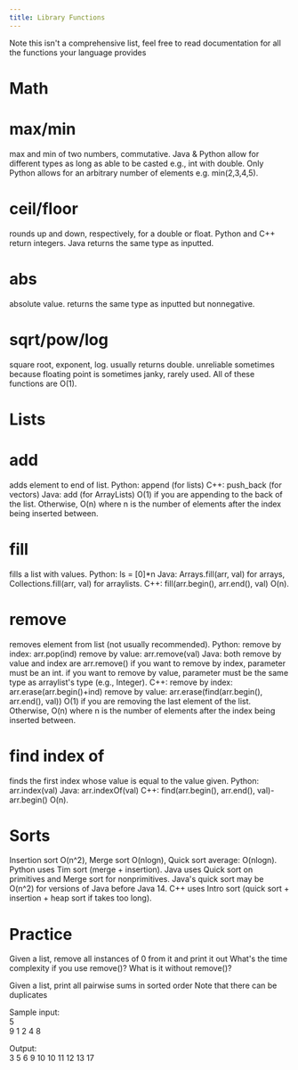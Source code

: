 ```yaml
---
title: Library Functions
---
```

Note this isn't a comprehensive list, feel free to read documentation for all the functions your language provides

<h1 class="text-xl font-bold text-white">Math</h1>

<h1 class="font-bold text-white">max/min</h1>
max and min of two numbers, commutative.
Java & Python allow for different types as long as able to be casted e.g., int with double.
Only Python allows for an arbitrary number of elements e.g. min(2,3,4,5).
<db />

<h1 class="font-bold text-white">ceil/floor</h1>
rounds up and down, respectively, for a double or float.
Python and C++ return integers.
Java returns the same type as inputted.
<db />

<h1 class="font-bold text-white">abs</h1>
absolute value.
returns the same type as inputted but nonnegative.
<db />

<h1 class="font-bold text-white">sqrt/pow/log</h1>
square root, exponent, log.
usually returns double.
unreliable sometimes because floating point is sometimes janky, rarely used.
All of these functions are O(1).
<db />

<h1 class="text-xl font-bold text-white">Lists</h1>

<h1 class="font-bold text-white">add</h1>
adds element to end of list.
Python: append (for lists)
C++: push_back (for vectors)
Java: add (for ArrayLists)
O(1) if you are appending to the back of the list.
Otherwise, O(n) where n is the number of elements after the index being inserted between.
<db />

<h1 class="font-bold text-white">fill</h1>
fills a list with values.
Python: ls = [0]*n
Java: Arrays.fill(arr, val) for arrays, Collections.fill(arr, val) for arraylists.
C++: fill(arr.begin(), arr.end(), val)
O(n).
<db />

<h1 class="font-bold text-white">remove</h1>
removes element from list (not usually recommended).
Python:
remove by index: arr.pop(ind)
remove by value: arr.remove(val)
Java:
both remove by value and index are arr.remove()
if you want to remove by index, parameter must be an int.
if you want to remove by value, parameter must be the same type as arraylist's type (e.g., Integer).
C++:
remove by index: arr.erase(arr.begin()+ind)
remove by value: arr.erase(find(arr.begin(), arr.end(), val))
O(1) if you are removing the last element of the list.
Otherwise, O(n) where n is the number of elements after the index being inserted between.
<db />

<h1 class="font-bold text-white">find index of</h1>
finds the first index whose value is equal to the value given.
Python: arr.index(val)
Java: arr.indexOf(val)
C++: find(arr.begin(), arr.end(), val)-arr.begin()
O(n).
<db />

<h1 class="font-bold text-white">Sorts</h1>
Insertion sort O(n^2), Merge sort O(nlogn), Quick sort average: O(nlogn).
Python uses Tim sort (merge + insertion).
Java uses Quick sort on primitives and Merge sort for nonprimitives.
Java's quick sort may be O(n^2) for versions of Java before Java 14.
C++ uses Intro sort (quick sort + insertion + heap sort if takes too long).
<db />

<h1 class="font-bold text-white">Practice</h1>
Given a list, remove all instances of 0 from it and print it out
What's the time complexity if you use remove()? What is it without remove()?
<db />
<db />

Given a list, print all pairwise sums in sorted order
Note that there can be duplicates

Sample input:
<br/>
5
<br/>
9 1 2 4 8

Output:
<br />
3 5 6 9 10 10 11 12 13 17